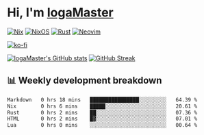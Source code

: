# Hi, I'm [IogaMaster](https://youtube.com/IogaMaster)  

[![Nix](https://img.shields.io/badge/NIX-5277C3.svg?style=for-the-badge&logo=NixOS&logoColor=white)](https://builtwithnix.org/)
[![NixOS](https://img.shields.io/badge/NIXOS-5277C3.svg?style=for-the-badge&logo=NixOS&logoColor=white)](https://nixos.org/)
[![Rust](https://img.shields.io/badge/rust-%23000000.svg?style=for-the-badge&logo=rust&logoColor=white)](https://www.rust-lang.org/)
[![Neovim](https://img.shields.io/badge/NeoVim-%2357A143.svg?&style=for-the-badge&logo=neovim&logoColor=white)](https://github.com/neovim/neovim)

[![ko-fi](https://ko-fi.com/img/githubbutton_sm.svg)](https://ko-fi.com/X8X2P08GZ)

[![IogaMaster's GitHub stats](https://github-readme-stats.vercel.app/api?username=IogaMaster&show_icons=true&bg_color=1e1e2e&text_color=cdd6f4&icon_color=cba6f7&title_color=94e2d5)](https://github.com/IogaMaster)
[![GitHub Streak](https://streak-stats.demolab.com?user=IogaMaster&theme=catppuccin-mocha&hide_border=false&date_format=M%20j%5B%2C%20Y%5D)](https://git.io/streak-stats)


## 📊 Weekly development breakdown

<!--START_SECTION:wakaweek-->

```txt
Markdown   0 hrs 18 mins   ████████████████░░░░░░░░░   64.39 %
Nix        0 hrs 6 mins    █████░░░░░░░░░░░░░░░░░░░░   20.61 %
Rust       0 hrs 2 mins    ██░░░░░░░░░░░░░░░░░░░░░░░   07.36 %
HTML       0 hrs 2 mins    █▓░░░░░░░░░░░░░░░░░░░░░░░   07.01 %
Lua        0 hrs 0 mins    ░░░░░░░░░░░░░░░░░░░░░░░░░   00.64 %
```

<!--END_SECTION:wakaweek-->

